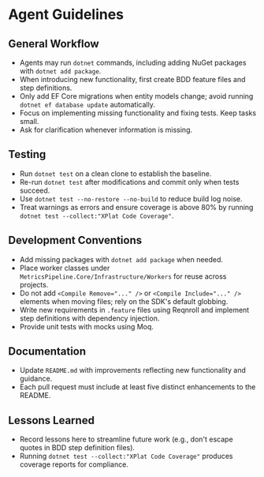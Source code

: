# Agent Guidelines
## General Workflow
- Agents may run `dotnet` commands, including adding NuGet packages with `dotnet add package`.
- When introducing new functionality, first create BDD feature files and step definitions.
- Only add EF Core migrations when entity models change; avoid running `dotnet ef database update` automatically.
- Focus on implementing missing functionality and fixing tests. Keep tasks small.
- Ask for clarification whenever information is missing.

## Testing
- Run `dotnet test` on a clean clone to establish the baseline.
- Re-run `dotnet test` after modifications and commit only when tests succeed.
- Use `dotnet test --no-restore --no-build` to reduce build log noise.
- Treat warnings as errors and ensure coverage is above 80% by running `dotnet test --collect:"XPlat Code Coverage"`.

## Development Conventions
- Add missing packages with `dotnet add package` when needed.
- Place worker classes under `MetricsPipeline.Core/Infrastructure/Workers` for reuse across projects.
- Do not add `<Compile Remove="..." />` or `<Compile Include="..." />` elements when moving files; rely on the SDK's default globbing.
- Write new requirements in `.feature` files using Reqnroll and implement step definitions with dependency injection.
- Provide unit tests with mocks using Moq.

## Documentation
- Update `README.md` with improvements reflecting new functionality and guidance.
- Each pull request must include at least five distinct enhancements to the README.

## Lessons Learned
- Record lessons here to streamline future work (e.g., don't escape quotes in BDD step definition files).
- Running `dotnet test --collect:"XPlat Code Coverage"` produces coverage reports for compliance.
